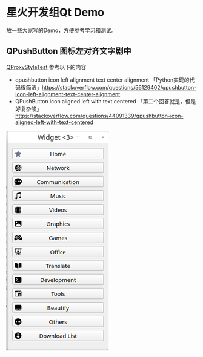 # 星火开发组Qt Demo
放一些大家写的Demo，方便参考学习和测试。    


## QPushButton 图标左对齐文字剧中
[QProxyStyleTest](./QProxyStyleTest/)  参考以下的内容      
* qpushbutton icon left alignment text center alignment 「Python实现的代码很简洁」https://stackoverflow.com/questions/56129402/qpushbutton-icon-left-alignment-text-center-alignment
* QPushButton icon aligned left with text centered 「第二个回答就是，但是好复杂唉」 https://stackoverflow.com/questions/44091339/qpushbutton-icon-aligned-left-with-text-centered

![](./QProxyStyleTest/screenshot.png)

